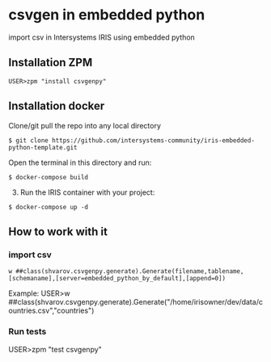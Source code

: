 # csvgen in embedded python
import csv in Intersystems IRIS using embedded python

## Installation ZPM

```
USER>zpm "install csvgenpy"
```

## Installation docker

Clone/git pull the repo into any local directory

```
$ git clone https://github.com/intersystems-community/iris-embedded-python-template.git
```

Open the terminal in this directory and run:

```
$ docker-compose build
```

3. Run the IRIS container with your project:

```
$ docker-compose up -d
```

## How to work with it


### import csv
```
w ##class(shvarov.csvgenpy.generate).Generate(filename,tablename,[schemaname],[server=embedded_python_by_default],[append=0])
```
Example:
USER>w ##class(shvarov.csvgenpy.generate).Generate("/home/irisowner/dev/data/countries.csv","countries")

### Run tests

USER>zpm "test csvgenpy"
